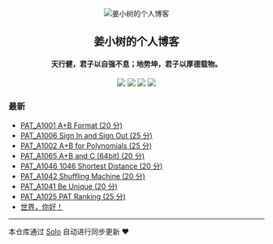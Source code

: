 <p align="center"><img alt="姜小树的个人博客" src="https://static.b3log.org/images/brand/solo-32.png"></p><h2 align="center">
姜小树的个人博客
</h2>

<h4 align="center">天行健，君子以自强不息；地势坤，君子以厚德载物。</h4>
<p align="center"><a title="姜小树的个人博客" target="_blank" href="https://github.com/Polaris-Jhb/solo-blog"><img src="https://img.shields.io/github/last-commit/Polaris-Jhb/solo-blog.svg?style=flat-square&color=FF9900"></a>
<a title="GitHub repo size in bytes" target="_blank" href="https://github.com/Polaris-Jhb/solo-blog"><img src="https://img.shields.io/github/repo-size/Polaris-Jhb/solo-blog.svg?style=flat-square"></a>
<a title="Solo Version" target="_blank" href="https://github.com/b3log/solo/releases"><img src="https://img.shields.io/badge/solo-3.6.4-f1e05a.svg?style=flat-square&color=blueviolet"></a>
<a title="Hits" target="_blank" href="https://github.com/b3log/hits"><img src="https://hits.b3log.org/Polaris-Jhb/solo-blog.svg"></a></p>

### 最新

* [PAT_A1001 A+B Format (20 分)](http://cloud-panda.com/articles/2019/08/20/1566298990212.html)
* [PAT_A1006 Sign In and Sign Out (25 分)](http://cloud-panda.com/articles/2019/08/20/1566297915104.html)
* [PAT_A1002 A+B for Polynomials (25 分)](http://cloud-panda.com/articles/2019/08/20/1566297807247.html)
* [PAT_A1065 A+B and C (64bit) (20 分)](http://cloud-panda.com/articles/2019/08/07/1565185667843.html)
* [PAT_A1046 1046 Shortest Distance (20 分)](http://cloud-panda.com/articles/2019/08/07/1565181412140.html)
* [PAT_A1042 Shuffling Machine (20 分)](http://cloud-panda.com/articles/2019/08/07/1565177803154.html)
* [PAT_A1041 Be Unique (20 分)](http://cloud-panda.com/articles/2019/08/07/1565176576538.html)
* [PAT_A1025 PAT Ranking (25 分)](http://cloud-panda.com/articles/2019/08/06/1565095610140.html)
* [世界，你好！](http://cloud-panda.com/hello-solo)



---

本仓库通过 [Solo](https://github.com/b3log/solo) 自动进行同步更新 ❤️ 
